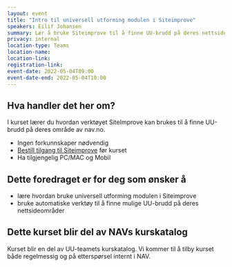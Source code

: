 ```yaml
---
layout: event
title: "Intro til universell utforming modulen i Siteimprove"
speakers: Eilif Johansen
summary: Lær å bruke Siteimprove til å finne UU-brudd på deres nettsideområde. Kurset blir en del av NAVs interne kurskatalog.
privacy: internal
location-type: Teams
location-name:
location-link:
registration-link:
event-date: 2022-05-04T09:00
event-date-end: 2022-05-04T10:00
---
```

## Hva handler det her om?
I kurset lærer du hvordan verktøyet SiteImprove kan brukes til å finne UU-brudd på deres område av nav.no.

- Ingen forkunnskaper nødvendig
- [Bestill tilgang til Siteimprove](https://forms.office.com/r/rsWY1L0C1d?lang=nb-NO) før kurset
- Ha tilgjengelig PC/MAC og Mobil

## Dette foredraget er for deg som ønsker å
- lære hvordan bruke universell utforming modulen i Siteimprove
- bruke automatiske verktøy til å finne mulige UU-brudd på deres nettsideområder

## Dette kurset blir del av NAVs kurskatalog
Kurset blir en del av UU-teamets kurskatalog. Vi kommer til å tilby kurset både regelmessig og på etterspørsel internt i NAV. 
